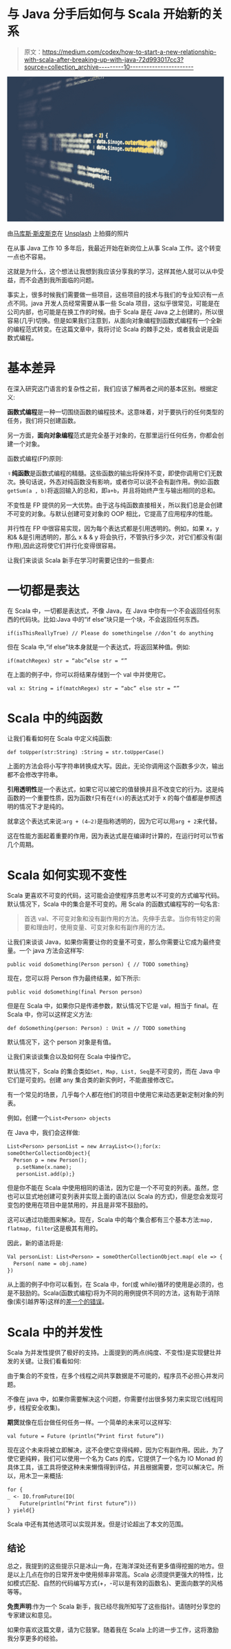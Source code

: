 # 与 Java 分手后如何与 Scala 开始新的关系

> 原文：<https://medium.com/codex/how-to-start-a-new-relationship-with-scala-after-breaking-up-with-java-72d993017cc3?source=collection_archive---------10----------------------->

![](img/03cf7e493b6511b55a0fcab361d4a7c6.png)

由[马库斯·斯皮斯克](https://unsplash.com/@markusspiske?utm_source=medium&utm_medium=referral)在 [Unsplash](https://unsplash.com?utm_source=medium&utm_medium=referral) 上拍摄的照片

在从事 Java 工作 10 多年后，我最近开始在新岗位上从事 Scala 工作。这个转变一点也不容易。

这就是为什么，这个想法让我想到我应该分享我的学习，这样其他人就可以从中受益，而不会遇到我所面临的问题。

事实上，很多时候我们需要做一些项目，这些项目的技术与我们的专业知识有一点点不同。java 开发人员经常需要从事一些 Scala 项目，这似乎很常见，可能是在公司内部，也可能是在换工作的时候。由于 Scala 是在 Java 之上创建的，所以很容易(几乎)切换。但是如果我们注意到，从面向对象编程到函数式编程有一个全新的编程范式转变。在这篇文章中，我将讨论 Scala 的棘手之处，或者我会说是函数式编程。

# 基本差异

在深入研究这门语言的复杂性之前，我们应该了解两者之间的基本区别。根据定义:

**函数式编程**是一种一切围绕函数的编程技术。这意味着，对于要执行的任何类型的任务，我们将只创建函数。

另一方面，**面向对象编程**范式是完全基于对象的，在那里运行任何任务，你都会创建一个对象。

函数式编程(FP)原则:

♀**纯函数**是函数式编程的精髓。这些函数的输出将保持不变，即使你调用它们无数次。换句话说，外态对纯函数没有影响，或者你可以说不会有副作用。例如:函数`getSum(a , b)`将返回输入的总和，即`a+b`，并且将始终产生与输出相同的总和。

不变性是 FP 提供的另一大优势。由于这与纯函数直接相关，所以我们总是会创建不可变的对象。与默认创建可变对象的 OOP 相比，它提高了应用程序的性能。

并行性在 FP 中很容易实现，因为每个表达式都是引用透明的。例如，如果 x，y 和& &是引用透明的，那么 x & & y 将会执行，不管执行多少次，对它们都没有(副作用),因此这将使它们并行化变得很容易。

让我们来谈谈 Scala 新手在学习时需要记住的一些要点:

# 一切都是表达

在 Scala 中，一切都是表达式，不像 Java，在 Java 中你有一个不会返回任何东西的代码块。比如:Java 中的“if else”块只是一个块，不会返回任何东西。

```
if(isThisReallyTrue) // Please do somethingelse //don’t do anything
```

但在 Scala 中,“if else”块本身就是一个表达式，将返回某种值。例如:

```
if(matchRegex) str = “abc”else str = “”
```

在上面的例子中，你可以将结果存储到一个 val 中并使用它。

```
val x: String = if(matchRegex) str = “abc” else str = “”
```

# Scala 中的纯函数

让我们看看如何在 Scala 中定义纯函数:

```
def toUpper(str:String) :String = str.toUpperCase()
```

上面的方法会将小写字符串转换成大写。因此，无论你调用这个函数多少次，输出都不会修改字符串。

**引用透明性**是一个表达式，如果它可以被它的值替换并且不改变它的行为。这是纯函数的一个重要性质，因为函数`f`只有在`f(x)`的表达式对于 x 的每个值都是参照透明的情况下才是纯的。

就拿这个表达式来说:`arg + (4–2)`是指称透明的，因为它可以用`arg + 2`来代替。

这在性能方面起着重要的作用，因为表达式是在编译时计算的，在运行时可以节省几个周期。

# Scala 如何实现不变性

Scala 更喜欢不可变的代码，这可能会迫使程序员思考以不可变的方式编写代码。默认情况下，Scala 中的集合是不可变的。用 Scala 的函数式编程写的一句名言:

> 首选 val、不可变对象和没有副作用的方法。先伸手去拿。当你有特定的需要和理由时，使用变量、可变对象和有副作用的方法。

让我们来谈谈 Java，如果你需要让你的变量不可变，那么你需要让它成为最终变量。一个 java 方法会这样写:

```
public void doSomething(Person person) { // TODO something}
```

现在，您可以将 Person 作为最终结果，如下所示:

```
public void doSomething(final Person person)
```

但是在 Scala 中，如果你只是传递参数，默认情况下它是 val，相当于 final。在 Scala 中，你可以这样定义方法:

```
def doSomething(person: Person) : Unit = // TODO something
```

默认情况下，这个 person 对象是有值。

让我们来谈谈集合以及如何在 Scala 中操作它。

默认情况下，Scala 的集合类如`Set, Map, List, Seq`是不可变的，而在 Java 中它们是可变的。创建 any 集合类的新实例时，不能直接修改它。

有一个常见的场景，几乎每个人都在他们的项目中使用它来动态更新定制对象的列表。

例如，创建一个`List<Person> objects`

在 Java 中，我们会这样做:

```
List<Person> personList = new ArrayList<>();for(x: someOtherCollectionObject){
  Person p = new Person();
   p.setName(x.name);
   personList.add(p);}
```

但是你不能在 Scala 中使用相同的语法，因为它是一个不可变的列表。虽然，您也可以显式地创建可变列表并实现上面的语法(以 Scala 的方式)，但是您会发现可变包的使用在项目中是禁用的，并且是非常不鼓励的。

这可以通过功能图来解决。现在，Scala 中的每个集合都有三个基本方法:`map, flatmap, filter`这是极其有用的。

因此，新的语法将是:

```
Val personList: List<Person> = someOtherCollectionObject.map( ele => {
  Person( name = obj.name)
})
```

从上面的例子中你可以看到，在 Scala 中，for(或 while)循环的使用是必须的，也是不鼓励的。Scala(函数式编程)将为不同的用例提供不同的方法，这有助于消除像(索引越界等)这样的[差一个的错误](https://en.wikipedia.org/wiki/Off-by-one_error)。

# Scala 中的并发性

Scala 为并发性提供了极好的支持。上面提到的两点(纯度、不变性)是实现健壮并发的关键。让我们看看如何:

由于集合的不变性，在多个线程之间共享数据是不可能的，程序员不必担心并发问题。

不像在 java 中，如果你需要解决这个问题，你需要付出很多努力来实现它(线程同步，线程安全收集)。

**期货**就像在后台做任何任务一样。一个简单的未来可以这样写:

```
val future = Future (println(“Print first future”))
```

现在这个未来将被立即解决，这不会使它变得纯粹，因为它有副作用。因此，为了使它更纯粹，我们可以使用一个名为 Cats 的库，它提供了一个名为 IO Monad 的具体工具，该工具将使这种未来懒惰得到评估，并且根据需要，您可以解决它。所以，用木卫一来概括:

```
for {
_ <- IO.fromFuture(IO(
    Future(println(“Print first future”)))
} yield{}
```

Scala 中还有其他选项可以实现并发。但是讨论超出了本文的范围。

## 结论

总之，我提到的这些提示只是冰山一角，在海洋深处还有更多值得挖掘的地方。但是以上几点在你的日常开发中使用频率非常高。Scala 必须提供更强大的特性，比如模式匹配、自然的代码编写方式(+，-可以是有效的函数名)、更面向数学的风格等等。

**免责声明**:作为一个 Scala 新手，我已经尽我所知写了这些指针。请随时分享您的专家建议和意见。

如果你喜欢这篇文章，请为它鼓掌。随着我在 Scala 上的进一步工作，这将激励我分享更多的经验。